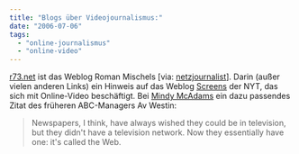 ```yaml
---
title: "Blogs über Videojournalismus:"
date: "2006-07-06"
tags: 
  - "online-journalismus"
  - "online-video"
---
```


[r73.net](http://www.r73.net/) ist das Weblog Roman Mischels \[via: [netzjournalist](http://netzjournalist.twoday.net/stories/2199956/)\]. Darin (außer vielen anderen Links) ein Hinweis auf das Weblog [Screens](http://screens.blogs.nytimes.com/) der NYT, das sich mit Online-Video beschäftigt. Bei [Mindy McAdams](http://tojou.blogspot.com/2006/07/emmy-for-emerging-media.html) ein dazu passendes Zitat des früheren ABC-Managers Av Westin:

> Newspapers, I think, have always wished they could be in television, but they didn't have a television network. Now they essentially have one: it's called the Web.
